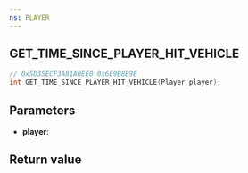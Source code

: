 ```yaml
---
ns: PLAYER
---
```

## GET_TIME_SINCE_PLAYER_HIT_VEHICLE

```c
// 0x5D35ECF3A81A0EE0 0x6E9B8B9E
int GET_TIME_SINCE_PLAYER_HIT_VEHICLE(Player player);
```


## Parameters
* **player**: 

## Return value
